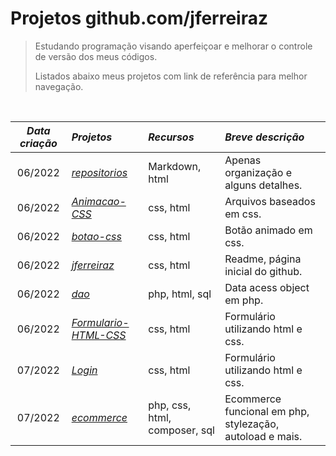 <h1> Projetos github.com/jferreiraz</h1>


> Estudando programação visando aperfeiçoar e melhorar o controle de versão dos meus códigos.<br>
> 
> Listados abaixo meus projetos com link de referência para melhor navegação.<br>

<br>

*Data criação*|                             *Projetos*                                         | *Recursos*                  | *Breve descrição* 
:--------:   | :--------                                                                       | :--------                   |:-----
06/2022      |<a href="https://github.com/jferreiraz/repositorios">_repositorios_              |Markdown, html               |Apenas organização e alguns detalhes.
06/2022      |<a href="https://github.com/jferreiraz/Animacao-CSS">_Animacao-CSS_              |css, html                    |Arquivos baseados em css.
06/2022      |<a href="https://github.com/jferreiraz/botao-css">_botao-css_                    |css, html                    |Botão animado em css.
06/2022      |<a href="https://github.com/jferreiraz/jferreiraz">_jferreiraz_                  |css, html                    |Readme, página inicial do github.
06/2022      |<a href="https://github.com/jferreiraz/dao">_dao_                                |php, html, sql               |Data acess object em php.
06/2022      |<a href="https://github.com/jferreiraz/Formulario-HTML-CSS">_Formulario-HTML-CSS_|css, html                    |Formulário utilizando html e css.
07/2022      |<a href="https://github.com/jferreiraz/Login">_Login_                            |css, html                    |Formulário utilizando html e css.
07/2022      |<a href="https://github.com/jferreiraz/ecommerce">_ecommerce_                    |php, css, html, composer, sql|Ecommerce funcional em php, stylezação, autoload e mais.
                  
